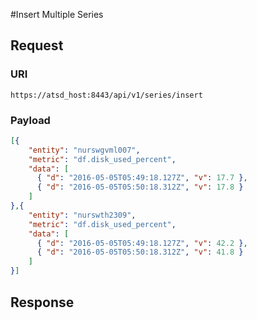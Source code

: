 #Insert Multiple Series

## Request 
### URI
```
https://atsd_host:8443/api/v1/series/insert
```
### Payload
```json
[{
    "entity": "nurswgvml007",
    "metric": "df.disk_used_percent",
    "data": [
      { "d": "2016-05-05T05:49:18.127Z", "v": 17.7 },
      { "d": "2016-05-05T05:50:18.312Z", "v": 17.8 }
    ]
},{
    "entity": "nurswth2309",
    "metric": "df.disk_used_percent",
    "data": [
      { "d": "2016-05-05T05:49:18.127Z", "v": 42.2 },
      { "d": "2016-05-05T05:50:18.312Z", "v": 41.8 }
    ]
}]
```

## Response
